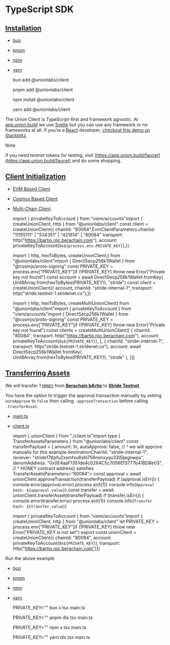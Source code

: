 TypeScript SDK
==============

[Installation](#installation)
-----------------------------

*   [bun](#tab-panel-10)
*   [pnpm](#tab-panel-11)
*   [npm](#tab-panel-12)
*   [yarn](#tab-panel-13)

    bun add @unionlabs/client

    pnpm add @unionlabs/client

    npm install @unionlabs/client

    yarn add @unionlabs/client

The Union Client is TypeScript-first and framework agnostic. At [app.union.build](https://app.union.build) we use [Svelte](https://svelte.dev) but you can use any framework or no frameworks at all. If you’re a [React](https://reactjs.org) developer, [checkout this demo on Stackblitz](https://stackblitz.com/edit/github-nav3yr-xbanxq?file=src%2Fapp.tsx).

Note

If you need testnet tokens for testing, visit [https://app.union.build/faucet](https://app.union.build/faucet) and do some shopping.

[Client Initialization](#client-initialization)
-----------------------------------------------

*   [EVM Based Client](#tab-panel-5)
*   [Cosmos Based Client](#tab-panel-6)
*   [Multi-Chain Client](#tab-panel-7)

    import { privateKeyToAccount } from "viem/accounts"import { createUnionClient, http } from "@unionlabs/client"
    const client = createUnionClient({  chainId: "80084",EvmClientParameters.chainId: "11155111" | "534351" | "421614" | "80084"  transport: http("https://bartio.rpc.berachain.com"),  account: privateKeyToAccount(`0x${process.env.PRIVATE_KEY}`),})

    import {  http,  hexToBytes,  createUnionClient,} from "@unionlabs/client"import { DirectSecp256k1Wallet } from "@cosmjs/proto-signing"
    const PRIVATE_KEY = process.env["PRIVATE_KEY"]if (!PRIVATE_KEY) throw new Error("Private key not found")
    const account = await DirectSecp256k1Wallet.fromKey(  Uint8Array.from(hexToBytes(PRIVATE_KEY)),  "stride")
    const client = createUnionClient({  account,  chainId: "stride-internal-1",  transport: http("stride.testnet-1.stridenet.co"),})

    import {  http,  hexToBytes,  createMultiUnionClient} from "@unionlabs/client"import { privateKeyToAccount } from "viem/accounts"import { DirectSecp256k1Wallet } from "@cosmjs/proto-signing"
    const PRIVATE_KEY = process.env["PRIVATE_KEY"]if (!PRIVATE_KEY) throw new Error("Private key not found")
    const clients = createMultiUnionClient([  {    chainId: "80084",    transport: http("https://bartio.rpc.berachain.com"),    account: privateKeyToAccount(`0x${PRIVATE_KEY}`),  },  {    chainId: "stride-internal-1",    transport: http("stride.testnet-1.stridenet.co"),    account: await DirectSecp256k1Wallet.fromKey(      Uint8Array.from(hexToBytes(PRIVATE_KEY)),      "stride"    ),  }])

[Transferring Assets](#transferring-assets)
-------------------------------------------

We will transfer 1 [`HONEY`](https://bartio.beratrail.io/token/0x0E4aaF1351de4c0264C5c7056Ef3777b41BD8e03) from [**Berachain bArtio**](https://www.berachain.com) to [**Stride Testnet**](https://stride.zone).

You have the option to trigger the approval transaction manually by setting `autoApprove` to `false` then calling `.approveTransaction` before calling `.transferAsset`.

*   [main.ts](#tab-panel-8)
*   [client.ts](#tab-panel-9)

    import { unionClient } from "./client.ts"import type { TransferAssetsParameters } from "@unionlabs/client"
    const transferPayload = {  amount: 1n,  autoApprove: false,  // ^ we will approve manually for this example  destinationChainId: "stride-internal-1",  receiver: "stride17ttpfu2xsmfxu6shl756mmxyqu33l5ljegnwps",  denomAddress: "0x0E4aaF1351de4c0264C5c7056Ef3777b41BD8e03",  // ^ HONEY contract address} satisfies TransferAssetsParameters<"80084">
    const approval = await unionClient.approveTransaction(transferPayload)
    if (approval.isErr()) {  console.error(approval.error)  process.exit(1)}
    console.info(`Approval hash: ${approval.value}`)
    const transfer = await unionClient.transferAsset(transferPayload)
    if (transfer.isErr()) {  console.error(transfer.error)  process.exit(1)}
    console.info(`Transfer hash: ${transfer.value}`)

    import { privateKeyToAccount } from "viem/accounts"import { createUnionClient, http } from "@unionlabs/client"
    let PRIVATE_KEY = process.env["PRIVATE_KEY"]if (!PRIVATE_KEY) throw new Error("PRIVATE_KEY is not set")
    export const unionClient = createUnionClient({  chainId: "80084",  account: privateKeyToAccount(`0x${PRIVATE_KEY}`),  transport: http("https://bartio.rpc.berachain.com")})

Run the above example

*   [bun](#tab-panel-14)
*   [pnpm](#tab-panel-15)
*   [npm](#tab-panel-16)
*   [yarn](#tab-panel-17)

    PRIVATE_KEY="" bun x tsx main.ts

    PRIVATE_KEY="" pnpm dlx tsx main.ts

    PRIVATE_KEY="" npm x tsx main.ts

    PRIVATE_KEY="" yarn dlx tsx main.ts
